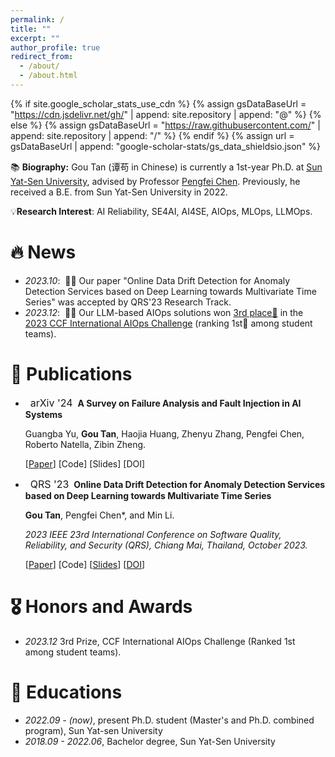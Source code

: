 ```yaml
---
permalink: /
title: ""
excerpt: ""
author_profile: true
redirect_from: 
  - /about/
  - /about.html
---
```


{% if site.google_scholar_stats_use_cdn %}
{% assign gsDataBaseUrl = "https://cdn.jsdelivr.net/gh/" | append: site.repository | append: "@" %}
{% else %}
{% assign gsDataBaseUrl = "https://raw.githubusercontent.com/" | append: site.repository | append: "/" %}
{% endif %}
{% assign url = gsDataBaseUrl | append: "google-scholar-stats/gs_data_shieldsio.json" %}

<span class='anchor' id='about-me'></span>

📚 **Biography:** Gou Tan (谭苟 in Chinese) is currently a 1st-year Ph.D. at [Sun Yat-Sen University](https://cse.sysu.edu.cn/), advised by Professor [Pengfei Chen](https://cse.sysu.edu.cn/content/3747). Previously, he received a B.E. from Sun Yat-Sen University in 2022.

💡**Research Interest**: AI Reliability, SE4AI, AI4SE, AIOps, MLOps, LLMOps.
<!-- Haiyu Huang is currently a research assistant at [Sun Yat-Sen University](https://cse.sysu.edu.cn/), advised by Professor [Pengfei Chen](https://cse.sysu.edu.cn/content/3747). Previously, he received a B.E. in CSE from Sun Yat-Sen University in 2023. He has interned at [Alibaba Cloud](https://cn.aliyun.com/), [Huawei](https://www.huawei.com/), and [Ant Group](https://www.antgroup.com/) in Cloud Native Application Performance Management related departments, developing algorithms and solving real-world problems. -->


# 🔥 News
- *2023.10*: &nbsp;🎉🎉 Our paper "Online Data Drift Detection for Anomaly Detection Services based on Deep Learning towards Multivariate Time Series" was accepted by QRS'23 Research Track.
- *2023.12*: &nbsp;🎉🎉 Our LLM-based AIOps solutions won [3rd place🥉](https://mp.weixin.qq.com/s/KctBL78OgxSOzPXoeGfe5w) in the [2023 CCF International AIOps Challenge](https://competition.aiops-challenge.com/home/competition/1669253443434315819) \(ranking 1st🏅 among student teams\).
<!-- - *2024.06*: &nbsp;🎉🎉 Our paper "TraStrainer: Adaptive Sampling for Distributed Traces with System Runtime State" has won an **<font color="red">ACM SIGSOFT Distinguished Paper award</font> 🏆**. -->


# 📝 Publications 
- &nbsp; <span class="badge" style="font-size:16px;">arXiv '24</span> &nbsp;**A Survey on Failure Analysis and Fault Injection in AI Systems**

  <span style="font-size:14px;"> Guangba Yu, **Gou Tan**, Haojia Huang, Zhenyu Zhang, Pengfei Chen, Roberto Natella, Zibin Zheng. </span>

  <!-- <span style="font-size:14px;"> *2023 IEEE 23rd International Conference on Software Quality, Reliability, and Security (QRS), Chiang Mai, Thailand, October 2023.* </span> -->

  [[Paper](https://arxiv.org/pdf/2407.00125)]
  [Code]
  [Slides]
  [DOI]


- &nbsp; <span class="badge" style="font-size:16px;">QRS '23</span> &nbsp;**Online Data Drift Detection for Anomaly Detection Services based on Deep Learning towards Multivariate Time Series**

  <span style="font-size:14px;"> **Gou Tan**, Pengfei Chen*, and Min Li. </span>

  <span style="font-size:14px;"> *2023 IEEE 23rd International Conference on Software Quality, Reliability, and Security (QRS), Chiang Mai, Thailand, October 2023.* </span>

  [[Paper](https://floritange.github.io/files/qrs23/qrs23.pdf)]
  [Code]
  [[Slides](https://floritange.github.io/files/qrs23/qrs23_slides.pdf)]
  [[DOI](https://ieeexplore.ieee.org/abstract/document/10366704)]


# 🎖 Honors and Awards
- *2023.12* 3rd Prize, CCF International AIOps Challenge (Ranked 1st among student teams).


# 📖 Educations
- *2022.09 - (now)*, present Ph.D. student (Master's and Ph.D. combined program), Sun Yat-sen University
- *2018.09 - 2022.06*, Bachelor degree, Sun Yat-Sen University
  <!-- - GPA: 4.1/5.0; Rank: Top 10% -->

<!-- # 💬 Services
- *Reviewer:*  WWW 2024 -->

<!-- # 💻 Internships -->